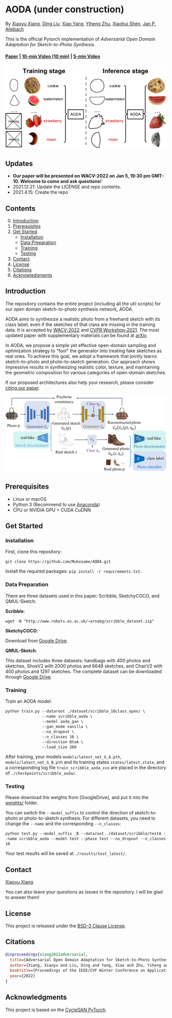 # AODA (under construction)

By [Xiaoyu Xiang](https://engineering.purdue.edu/people/xiaoyu.xiang.1), [Ding Liu](https://scholar.google.com/citations?user=PGtHUI0AAAAJ), [Xiao Yang](https://scholar.google.com/citations?user=_MAKSLkAAAAJ&hl=en), [Yiheng Zhu](https://www.etc.cmu.edu/blog/author/yihengz/), [Xiaohui Shen](https://xiaohuishen.github.io/), [Jan P. Allebach](https://engineering.purdue.edu/~allebach/)

This is the official Pytorch implementation of _Adversarial Open Domain Adaptation for Sketch-to-Photo Synthesis_.

#### [Paper](https://arxiv.org/abs/2104.05703) | [10-min Video (10 min)](https://www.youtube.com/watch?v=9PUO55s4kRQ) | [5-min Video](https://www.bilibili.com/video/BV1DY411x7Pu)

![aoda](./dump/aoda.png)

## Updates

- **Our paper will be presented on WACV-2022 on Jan 5, 19:30 pm GMT-10. Welcome to come and ask questions!**
- 2021.12.21: Update the LICENSE and repo contents.
- 2021.4.15: Create the repo

## Contents

0. [Introduction](#introduction)
1. [Prerequisites](#Prerequisites)
2. [Get Started](#Get-Started)
   - [Installation](#Installation)
   - [Data Preparation](#data-preparation)
   - [Training](#Training)
   - [Testing](#Testing)
3. [Contact](#Contact)
4. [License](#License)
5. [Citations](#citations)
6. [Acknowledgments](#Acknowledgments)

## Introduction

The repository contains the entire project (including all the util scripts) for our open domain sketch-to-photo synthesis network, AODA.

AODA aims to synthesize a realistic photo from a freehand sketch with its class label, even if the sketches of that class are missing in the training data. It is accepted by [WACV-2022](https://wacv2022.thecvf.com/home) and [CVPR Workshop-2021](https://l2id.github.io/). The most updated paper with supplementary materials can be found at [arXiv](https://arxiv.org/abs/2104.05703).

In AODA, we propose a simple yet effective open-domain sampling and optimization strategy to "fool" the generator into treating fake sketches as real ones. To achieve this goal, we adopt a framework that jointly learns sketch-to-photo and photo-to-sketch generation. Our approach shows impressive results in synthesizing realistic color, texture, and maintaining the geometric composition for various categories of open-domain sketches.

If our proposed architectures also help your research, please consider [citing our paper](#Citations).

![framework](./dump/framework.png)

## Prerequisites

- Linux or macOS
- Python 3 (Recommend to use [Anaconda](https://www.anaconda.com/download/#linux))
- CPU or NVIDIA GPU + CUDA CuDNN

## Get Started

### Installation

First, clone this repository:

```Shell
git clone https://github.com/Mukosame/AODA.git
```

Install the required packages: `pip install -r requirements.txt`.

### Data Preparation

There are three datasets used in this paper: Scribble, SketchyCOCO, and QMUL-Sketch:

**Scribble**:

```Shell
wget -N "http://www.robots.ox.ac.uk/~arnabg/scribble_dataset.zip"
```

**SketchyCOCO**:

Download from [Google Drive](https://drive.google.com/file/d/1P2kb1SCqnZrK_P32Vmcf5FShjbC9kN7e/view).

**QMUL-Sketch**:

This dataset includes three datasets: handbags with 400 photos and sketches, ShoeV2 with 2000 photos and 6648 sketches, and ChairV2 with 400 photos and 1297 sketches. The complete dataset can be downloaded through [Google Drive](https://drive.google.com/file/d/18jWDOUr5zfFQphLzAxeWx0H50GigZ7l3/view?usp=sharing).

### Training

Train an AODA model:

```Shell
python train.py --dataroot ./dataset/scribble_10class_open/ \
                --name scribble_aoda \
                --model aoda_gan \
                --gan_mode vanilla \
                --no_dropout \
                --n_classes 10 \
                --direction BtoA \
                --load_size 260
```

After training, your models `models/latest_net_G_A.pth`, `models/latest_net_G_B.pth` and its training states `states/latest.state`, and a corresponding log file `train_scribble_aoda_xxx` are placed in the directory of `./checkpoints/scribble_aoda/`.

### Testing

Please download the weights from [GoogleDrive], and put it into the [weights/](weights/) folder.

You can switch the `--model_suffix` to control the direction of sketch-to-photo or photo-to-sketch synthesis. For different datasets, you need to change the `--name` and the corresponding `--n_classes`:

```Shell
python test.py --model_suffix _B --dataroot ./dataset/scribble/testA --name scribble_aoda --model test --phase test --no_dropout --n_classes 10
```

Your test results will be saved at `./results/test_latest/`.

## Contact

[Xiaoyu Xiang](https://engineering.purdue.edu/people/xiaoyu.xiang.1).

You can also leave your questions as issues in the repository. I will be glad to answer them!

## License

This project is released under the [BSD-3 Clause License](LICENSE).

## Citations

```BibTex
@inproceedings{xiang2022adversarial,
  title={Adversarial Open Domain Adaptation for Sketch-to-Photo Synthesis},
  author={Xiang, Xiaoyu and Liu, Ding and Yang, Xiao and Zhu, Yiheng and Shen, Xiaohui and Allebach, Jan P},
  booktitle={Proceedings of the IEEE/CVF Winter Conference on Applications of Computer Vision},
  year={2022}
}
```

## Acknowledgments

This project is based on the [CycleGAN PyTorch](https://github.com/junyanz/pytorch-CycleGAN-and-pix2pix).
